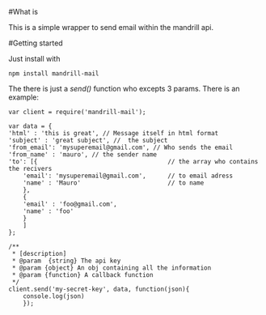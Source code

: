 #What is

This is a simple wrapper to send email within the mandrill api.

#Getting started

Just install with

	npm install mandrill-mail

The there is just a *send()* function who excepts 3 params. There is an example:

```javsacript
var client = require('mandrill-mail');

var data = {
'html' : 'this is great', // Message itself in html format
'subject' : 'great subject', //  the subject
'from_email': 'mysuperemail@gmail.com', // Who sends the email
'from_name' : 'mauro', // the sender name
'to': [{                                    // the array who contains the recivers
    'email': 'mysuperemail@gmail.com',		// to email adress
    'name' : 'Mauro'						// to name
	},
	{
	'email' : 'foo@gmail.com',
	'name' : 'foo'
	}
	]
};

/**
 * [description]
 * @param  {string} The api key
 * @param {object} An obj containing all the information
 * @param {function} A callback function
 */
client.send('my-secret-key', data, function(json){
	console.log(json)
	});
```